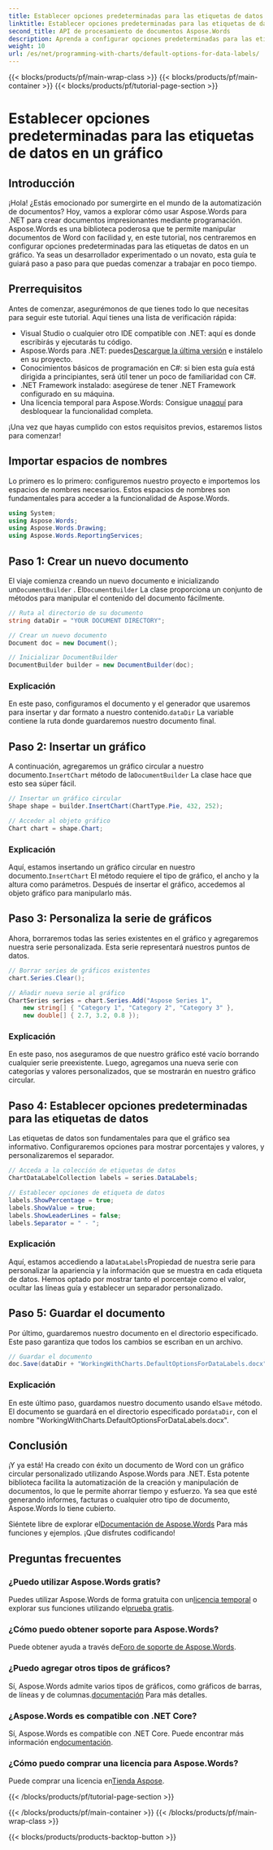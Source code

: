 ```yaml
---
title: Establecer opciones predeterminadas para las etiquetas de datos en un gráfico
linktitle: Establecer opciones predeterminadas para las etiquetas de datos en un gráfico
second_title: API de procesamiento de documentos Aspose.Words
description: Aprenda a configurar opciones predeterminadas para las etiquetas de datos en un gráfico con Aspose.Words para .NET. Siga nuestra guía paso a paso para crear y personalizar gráficos sin esfuerzo.
weight: 10
url: /es/net/programming-with-charts/default-options-for-data-labels/
---
```


{{< blocks/products/pf/main-wrap-class >}}
{{< blocks/products/pf/main-container >}}
{{< blocks/products/pf/tutorial-page-section >}}

# Establecer opciones predeterminadas para las etiquetas de datos en un gráfico

## Introducción

¡Hola! ¿Estás emocionado por sumergirte en el mundo de la automatización de documentos? Hoy, vamos a explorar cómo usar Aspose.Words para .NET para crear documentos impresionantes mediante programación. Aspose.Words es una biblioteca poderosa que te permite manipular documentos de Word con facilidad y, en este tutorial, nos centraremos en configurar opciones predeterminadas para las etiquetas de datos en un gráfico. Ya seas un desarrollador experimentado o un novato, esta guía te guiará paso a paso para que puedas comenzar a trabajar en poco tiempo.

## Prerrequisitos

Antes de comenzar, asegurémonos de que tienes todo lo que necesitas para seguir este tutorial. Aquí tienes una lista de verificación rápida:

- Visual Studio o cualquier otro IDE compatible con .NET: aquí es donde escribirás y ejecutarás tu código.
-  Aspose.Words para .NET: puedes[Descargue la última versión](https://releases.aspose.com/words/net/) e instálelo en su proyecto.
- Conocimientos básicos de programación en C#: si bien esta guía está dirigida a principiantes, será útil tener un poco de familiaridad con C#.
- .NET Framework instalado: asegúrese de tener .NET Framework configurado en su máquina.
-  Una licencia temporal para Aspose.Words: Consigue una[aquí](https://purchase.aspose.com/temporary-license/) para desbloquear la funcionalidad completa.

¡Una vez que hayas cumplido con estos requisitos previos, estaremos listos para comenzar!

## Importar espacios de nombres

Lo primero es lo primero: configuremos nuestro proyecto e importemos los espacios de nombres necesarios. Estos espacios de nombres son fundamentales para acceder a la funcionalidad de Aspose.Words.

```csharp
using System;
using Aspose.Words;
using Aspose.Words.Drawing;
using Aspose.Words.ReportingServices;
```

## Paso 1: Crear un nuevo documento


 El viaje comienza creando un nuevo documento e inicializando un`DocumentBuilder` . El`DocumentBuilder` La clase proporciona un conjunto de métodos para manipular el contenido del documento fácilmente.

```csharp
// Ruta al directorio de su documento
string dataDir = "YOUR DOCUMENT DIRECTORY";

// Crear un nuevo documento
Document doc = new Document();

// Inicializar DocumentBuilder
DocumentBuilder builder = new DocumentBuilder(doc);
```

### Explicación

 En este paso, configuramos el documento y el generador que usaremos para insertar y dar formato a nuestro contenido.`dataDir` La variable contiene la ruta donde guardaremos nuestro documento final.

## Paso 2: Insertar un gráfico

 A continuación, agregaremos un gráfico circular a nuestro documento.`InsertChart` método de la`DocumentBuilder` La clase hace que esto sea súper fácil.

```csharp
// Insertar un gráfico circular
Shape shape = builder.InsertChart(ChartType.Pie, 432, 252);

// Acceder al objeto gráfico
Chart chart = shape.Chart;
```

### Explicación

Aquí, estamos insertando un gráfico circular en nuestro documento.`InsertChart` El método requiere el tipo de gráfico, el ancho y la altura como parámetros. Después de insertar el gráfico, accedemos al objeto gráfico para manipularlo más.

## Paso 3: Personaliza la serie de gráficos

Ahora, borraremos todas las series existentes en el gráfico y agregaremos nuestra serie personalizada. Esta serie representará nuestros puntos de datos.

```csharp
// Borrar series de gráficos existentes
chart.Series.Clear();

// Añadir nueva serie al gráfico
ChartSeries series = chart.Series.Add("Aspose Series 1",
    new string[] { "Category 1", "Category 2", "Category 3" },
    new double[] { 2.7, 3.2, 0.8 });
```

### Explicación

En este paso, nos aseguramos de que nuestro gráfico esté vacío borrando cualquier serie preexistente. Luego, agregamos una nueva serie con categorías y valores personalizados, que se mostrarán en nuestro gráfico circular.

## Paso 4: Establecer opciones predeterminadas para las etiquetas de datos

Las etiquetas de datos son fundamentales para que el gráfico sea informativo. Configuraremos opciones para mostrar porcentajes y valores, y personalizaremos el separador.

```csharp
// Acceda a la colección de etiquetas de datos
ChartDataLabelCollection labels = series.DataLabels;

// Establecer opciones de etiqueta de datos
labels.ShowPercentage = true;
labels.ShowValue = true;
labels.ShowLeaderLines = false;
labels.Separator = " - ";
```

### Explicación

 Aquí, estamos accediendo a la`DataLabels`Propiedad de nuestra serie para personalizar la apariencia y la información que se muestra en cada etiqueta de datos. Hemos optado por mostrar tanto el porcentaje como el valor, ocultar las líneas guía y establecer un separador personalizado.

## Paso 5: Guardar el documento

Por último, guardaremos nuestro documento en el directorio especificado. Este paso garantiza que todos los cambios se escriban en un archivo.

```csharp
// Guardar el documento
doc.Save(dataDir + "WorkingWithCharts.DefaultOptionsForDataLabels.docx");
```

### Explicación

 En este último paso, guardamos nuestro documento usando el`Save` método. El documento se guardará en el directorio especificado por`dataDir`, con el nombre "WorkingWithCharts.DefaultOptionsForDataLabels.docx".

## Conclusión

¡Y ya está! Ha creado con éxito un documento de Word con un gráfico circular personalizado utilizando Aspose.Words para .NET. Esta potente biblioteca facilita la automatización de la creación y manipulación de documentos, lo que le permite ahorrar tiempo y esfuerzo. Ya sea que esté generando informes, facturas o cualquier otro tipo de documento, Aspose.Words lo tiene cubierto.

 Siéntete libre de explorar el[Documentación de Aspose.Words](https://reference.aspose.com/words/net/) Para más funciones y ejemplos. ¡Que disfrutes codificando!

## Preguntas frecuentes

### ¿Puedo utilizar Aspose.Words gratis?
Puedes utilizar Aspose.Words de forma gratuita con un[licencia temporal](https://purchase.aspose.com/temporary-license/) o explorar sus funciones utilizando el[prueba gratis](https://releases.aspose.com/).

### ¿Cómo puedo obtener soporte para Aspose.Words?
 Puede obtener ayuda a través de[Foro de soporte de Aspose.Words](https://forum.aspose.com/c/words/8).

### ¿Puedo agregar otros tipos de gráficos?
 Sí, Aspose.Words admite varios tipos de gráficos, como gráficos de barras, de líneas y de columnas.[documentación](https://reference.aspose.com/words/net/) Para más detalles.

### ¿Aspose.Words es compatible con .NET Core?
 Sí, Aspose.Words es compatible con .NET Core. Puede encontrar más información en[documentación](https://reference.aspose.com/words/net/).

### ¿Cómo puedo comprar una licencia para Aspose.Words?
 Puede comprar una licencia en[Tienda Aspose](https://purchase.aspose.com/buy).


{{< /blocks/products/pf/tutorial-page-section >}}

{{< /blocks/products/pf/main-container >}}
{{< /blocks/products/pf/main-wrap-class >}}

{{< blocks/products/products-backtop-button >}}
